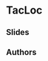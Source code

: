 # TacLoc

## Slides

<Revealjs src="https://zzhangje.github.io/TacLoc" />

## Authors

<script setup>
import { VPTeamMembers } from 'vitepress/theme'
import  { People } from '/global/people.ts'

const authors = [
  People.zhangzrjerry.updateOrg("HKUST").updateTitle("BEng in ELEC").get(),
  People.fuminzhang.updateOrg("HKUST").updateTitle("Chair Professor").get(),
  People.huanyin.updateOrg("HKUST").updateTitle("Research Assistant Professor").get(),
]
</script>

<VPTeamMembers  size="small" :members="authors" />

